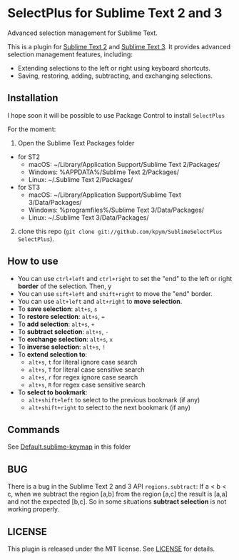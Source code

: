 SelectPlus for Sublime Text 2 and 3
===================================
Advanced selection management for Sublime Text.

This is a plugin for [Sublime Text 2](http://www.sublimetext.com/2) and [Sublime Text 3](http://www.sublimetext.com/3). It provides advanced selection management features, including:
- Extending selections to the left or right using keyboard shortcuts.
- Saving, restoring, adding, subtracting, and exchanging selections.

Installation
------------

I hope soon it will be possible to use Package Control to install `SelectPlus`

For the moment:

1. Open the Sublime Text Packages folder

  - for ST2
    - macOS: ~/Library/Application Support/Sublime Text 2/Packages/
    - Windows: %APPDATA%/Sublime Text 2/Packages/
    - Linux: ~/.Sublime Text 2/Packages/
  - for ST3
    - macOS: ~/Library/Application Support/Sublime Text 3/Data/Packages/
    - Windows: %programfiles%/Sublime Text 3/Data/Packages/
    - Linux: ~/.Sublime Text 3/Data/Packages/

2. clone this repo (`git clone git://github.com/kpym/SublimeSelectPlus SelectPlus`).

How to use
----------
* You can use `ctrl+left` and `ctrl+right` to set the "end" to the left or right **border** of the selection. Then, y
* You can use `sift+left` and `shift+right` to move the "end" border.
* You can use `alt+left` and `alt+right` to **move selection**.
* To **save selection**: `alt+s`, `s`
* To **restore selection**: `alt+s`, `=`
* To **add selection**: `alt+s`, `+`
* To **subtract selection**: `alt+s`, `-`
* To **exchange selection**: `alt+s`, `x`
* To **inverse selection**: `alt+s`, `!`
* To **extend selection to**: 
  * `alt+s`, `t` for literal ignore case search
  * `alt+s`, `T` for literal case sensitive search
  * `alt+s`, `r` for regex ignore case search
  * `alt+s`, `R` for regex case sensitive search
* To **select to bookmark**: 
  * `alt+shift+left` to select to the previous bookmark (if any)
  * `alt+shift+right` to select to the next bookmark (if any)


Commands
--------
See [Default.sublime-keymap](Default.sublime-keymap) in this folder

BUG
---
There is a bug in the Sublime Text 2 and 3 API `regions.subtract`:
If a < b < c, when we subtract the region [a,b] from the region [a,c] the result is [a,a] and not the expected [b,c].
So in some situations **subtract selection** is not working properly.

LICENSE
-------
This plugin is released under the MIT license. See [LICENSE](LICENSE) for details.